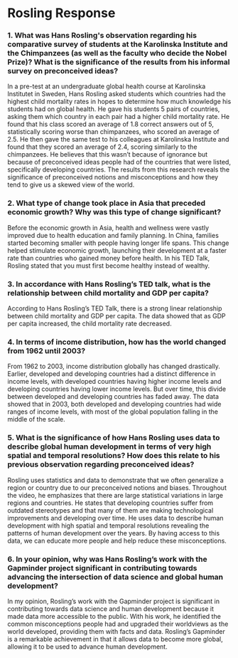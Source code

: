 # Rosling Response
### 1. What was Hans Rosling's observation regarding his comparative survey of students at the Karolinska Institute and the Chimpanzees (as well as the faculty who decide the Nobel Prize)? What is the significance of the results from his informal survey on preconceived ideas?
In a pre-test at an undergraduate global health course at Karolinska Institutet in Sweden, Hans Rosling asked students which countries had the highest child mortality rates in hopes to determine how much knowledge his students had on global health. He gave his students 5 pairs of countries, asking them which country in each pair had a higher child mortality rate. He found that his class scored an average of 1.8 correct answers out of 5, statistically scoring worse than chimpanzees, who scored an average of 2.5. He then gave the same test to his colleagues at Karolinska Institute and found that they scored an average of 2.4, scoring similarly to the chimpanzees. He believes that this wasn’t because of ignorance but because of preconceived ideas people had of the countries that were listed, specifically developing countries. The results from this research reveals the significance of preconceived notions and misconceptions and how they tend to give us a skewed view of the world.

### 2. What type of change took place in Asia that preceded economic growth? Why was this type of change significant?
Before the economic growth in Asia, health and wellness were vastly improved due to health education and family planning. In China, families started becoming smaller with people having longer life spans. This change helped stimulate economic growth, launching their development at a faster rate than countries who gained money before health. In his TED Talk, Rosling stated that you must first become healthy instead of wealthy. 

### 3. In accordance with Hans Rosling’s TED talk, what is the relationship between child mortality and GDP per capita?
According to Hans Rosling’s TED Talk, there is a strong linear relationship between child mortality and GDP per capita. The data showed that as GDP per capita increased, the child mortality rate decreased. 

### 4. In terms of income distribution, how has the world changed from 1962 until 2003?
From 1962 to 2003, income distribution globally has changed drastically. Earlier, developed and developing countries had a distinct difference in income levels, with developed countries having higher income levels and developing countries having lower income levels. But over time, this divide between developed and developing countries has faded away. The data showed that in 2003, both developed and developing countries had wide ranges of income levels, with most of the global population falling in the middle of the scale. 

### 5. What is the significance of how Hans Rosling uses data to describe global human development in terms of very high spatial and temporal resolutions? How does this relate to his previous observation regarding preconceived ideas?
Rosling uses statistics and data to demonstrate that we often generalize a region or country due to our preconceived notions and biases. Throughout the video, he emphasizes that there are large statistical variations in large regions and countries. He states that developing countries suffer from outdated stereotypes and that many of them are making technological improvements and developing over time. He uses data to describe human development with high spatial and temporal resolutions revealing the patterns of human development over the years. By having access to this data, we can educate more people and help reduce these misconceptions.

### 6. In your opinion, why was Hans Rosling’s work with the Gapminder project significant in contributing towards advancing the intersection of data science and global human development?
In my opinion, Rosling’s work with the Gapminder project is significant in contributing towards data science and human development because it made data more accessible to the public. With his work, he identified the common misconceptions people had and upgraded their worldviews as the world developed, providing them with facts and data. Rosling’s Gapminder is a remarkable achievement in that it allows data to become more global, allowing it to be used to advance human development.

